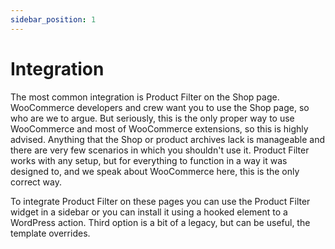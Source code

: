 ```yaml
---
sidebar_position: 1
---
```


# Integration

The most common integration is Product Filter on the Shop page. WooCommerce developers and crew want you to use the Shop page, so who are we to argue. But seriously, this is the only proper way to use WooCommerce and most of WooCommerce extensions, so this is highly advised. Anything that the Shop or product archives lack is manageable and there are very few scenarios in which you shouldn't use it. Product Filter works with any setup, but for everything to function in a way it was designed to, and we speak about WooCommerce here, this is the only correct way.

To integrate Product Filter on these pages you can use the Product Filter widget in a sidebar or you can install it using a hooked element to a WordPress action. Third option is a bit of a legacy, but can be useful, the template overrides.

